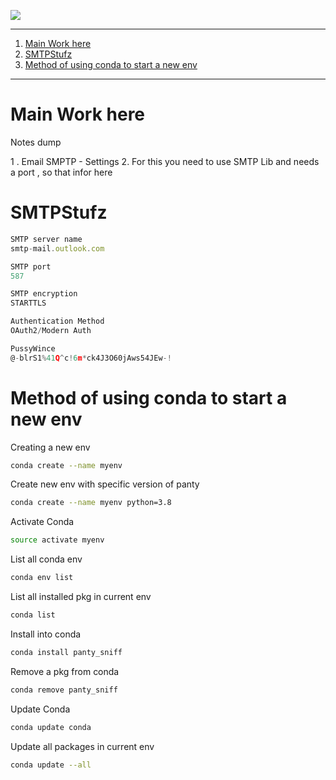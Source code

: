 
![](https://i.ibb.co/TggVJXg/image.png)

---

1. [Main Work here](#main-work-here)
2. [SMTPStufz](#smtpstufz)
3. [Method of using conda to start a new env](#method-of-using-conda-to-start-a-new-env)


---

# Main Work here 

Notes dump 

1 . Email SMPTP - Settings
2. For this you need to use SMTP Lib and needs a port , so that infor here

# SMTPStufz

```js
SMTP server name
smtp-mail.outlook.com

SMTP port
587

SMTP encryption
STARTTLS

Authentication Method
OAuth2/Modern Auth

PussyWince
@-blrS1%41Q^c!6m*ck4J3O60jAws54JEw-!
```

# Method of using conda to start a new env 

Creating a new env 
```sh
conda create --name myenv
```
Create new env with specific version of panty 
```sh 
conda create --name myenv python=3.8
```

Activate Conda 
```sh 
source activate myenv
```

List all conda env
```sh 
conda env list
```
List all installed pkg in current env
```sh 
conda list
```

Install into conda 
```sh 
conda install panty_sniff
```
Remove a pkg from conda 
```sh 
conda remove panty_sniff
```

Update Conda 
```sh
conda update conda
```

Update all packages in current env
```sh 
conda update --all
```